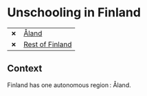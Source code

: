 # Unschooling in Finland
| | |
|-|-|
| __✗__ | [Åland](Åland.md) |
| __✗__ | [Rest of Finland](Finland.md) |

## Context

Finland has one autonomous region : Åland.
